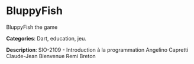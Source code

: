 BluppyFish
==========

BluppyFish the game

**Categories**: Dart, education, jeu.

**Description**:
SIO-2109 - Introduction à la programmation
Angelino Capretti
Claude-Jean Bienvenue
Remi Breton